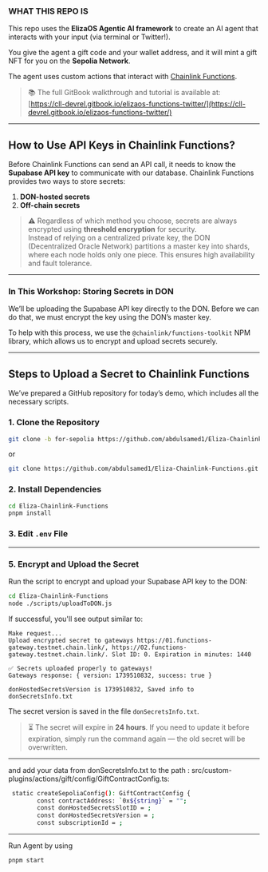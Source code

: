 ### WHAT THIS REPO IS

This repo uses the **ElizaOS Agentic AI framework** to create an AI agent that interacts with your input (via terminal or Twitter!).

You give the agent a gift code and your wallet address, and it will mint a gift NFT for you on the **Sepolia Network**.

The agent uses custom actions that interact with [Chainlink Functions](https://docs.chain.link/chainlink-functions).

> 📚 The full GitBook walkthrough and tutorial is available at:  
> [https://cll-devrel.gitbook.io/elizaos-functions-twitter/](https://cll-devrel.gitbook.io/elizaos-functions-twitter/)

---

## How to Use API Keys in Chainlink Functions?

Before Chainlink Functions can send an API call, it needs to know the **Supabase API key** to communicate with our database. Chainlink Functions provides two ways to store secrets:

1. **DON-hosted secrets**
2. **Off-chain secrets**

> ⚠️ Regardless of which method you choose, secrets are always encrypted using **threshold encryption** for security.  
> Instead of relying on a centralized private key, the DON (Decentralized Oracle Network) partitions a master key into shards, where each node holds only one piece. This ensures high availability and fault tolerance.

---

### In This Workshop: Storing Secrets in DON

We’ll be uploading the Supabase API key directly to the DON. Before we can do that, we must encrypt the key using the DON’s master key.

To help with this process, we use the `@chainlink/functions-toolkit` NPM library, which allows us to encrypt and upload secrets securely.

---

## Steps to Upload a Secret to Chainlink Functions

We’ve prepared a GitHub repository for today’s demo, which includes all the necessary scripts.

### 1. Clone the Repository

```bash
git clone -b for-sepolia https://github.com/abdulsamed1/Eliza-Chainlink-Functions.git
```

or 
```bash
git clone https://github.com/abdulsamed1/Eliza-Chainlink-Functions.git
```

### 2. Install Dependencies

```bash
cd Eliza-Chainlink-Functions
pnpm install
```

### 3. Edit `.env` File


---

### 5. Encrypt and Upload the Secret

Run the script to encrypt and upload your Supabase API key to the DON:

```bash
cd Eliza-Chainlink-Functions
node ./scripts/uploadToDON.js
```

If successful, you'll see output similar to:

```
Make request...
Upload encrypted secret to gateways https://01.functions-gateway.testnet.chain.link/, https://02.functions-gateway.testnet.chain.link/. Slot ID: 0. Expiration in minutes: 1440

✅ Secrets uploaded properly to gateways!
Gateways response: { version: 1739510832, success: true }

donHostedSecretsVersion is 1739510832, Saved info to donSecretsInfo.txt
```

The secret version is saved in the file `donSecretsInfo.txt`.

> ⏳ The secret will expire in **24 hours**. If you need to update it before expiration, simply run the command again — the old secret will be overwritten.



---
and add your data from donSecretsInfo.txt to the path : src/custom-plugins/actions/gift/config/GiftContractConfig.ts: 

```bash
 static createSepoliaConfig(): GiftContractConfig {
        const contractAddress: `0x${string}` = "";
        const donHostedSecretsSlotID = ;
        const donHostedSecretsVersion = ;
        const subscriptionId = ;
```

---

Run Agent by using 
```bash
pnpm start
```
